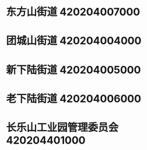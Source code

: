 # 东方山街道 420204007000
# 团城山街道 420204004000
# 新下陆街道 420204005000
# 老下陆街道 420204006000
# 长乐山工业园管理委员会 420204401000
